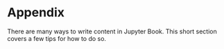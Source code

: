 Appendix
=======================

There are many ways to write content in Jupyter Book. This short section
covers a few tips for how to do so.
